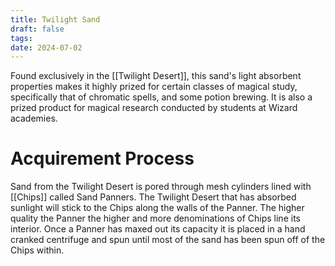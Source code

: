 ```yaml
---
title: Twilight Sand
draft: false
tags:
date: 2024-07-02
---
```

Found exclusively in the [[Twilight Desert]], this sand's light absorbent properties makes it highly prized for certain classes of magical study, specifically that of chromatic spells, and some potion brewing. It is also a prized product for magical research conducted by students at Wizard academies.

# Acquirement Process
Sand from the Twilight Desert is pored through mesh cylinders lined with [[Chips]] called Sand Panners. The Twilight Desert that has absorbed sunlight will stick to the Chips along the walls of the Panner. The higher quality the Panner the higher and more denominations of Chips line its interior. Once a Panner has maxed out its capacity it is placed in a hand cranked centrifuge and spun until most of the sand has been spun off of the Chips within.